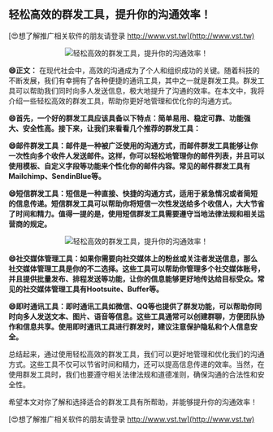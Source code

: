 ## **轻松高效的群发工具，提升你的沟通效率！**

[😍想了解推广相关软件的朋友请登录 http://www.vst.tw](http://www.vst.tw)

 <center><img src="https://vst.tw/MP4/tuiguang/png/4.png" alt="轻松高效的群发工具，提升你的沟通效率！"></center>

**😄正文：**
在现代社会中，高效的沟通成为了个人和组织成功的关键。随着科技的不断发展，我们有幸拥有了各种便捷的通讯工具，其中之一就是群发工具。群发工具可以帮助我们同时向多人发送信息，极大地提升了沟通的效率。在本文中，我将介绍一些轻松高效的群发工具，帮助你更好地管理和优化你的沟通方式。

**😄首先，一个好的群发工具应该具备以下特点：简单易用、稳定可靠、功能强大、安全性高。接下来，让我们来看看几个推荐的群发工具：**

**😄邮件群发工具：邮件是一种被广泛使用的沟通方式，而邮件群发工具能够让你一次性向多个收件人发送邮件。这样，你可以轻松地管理你的邮件列表，并且可以使用模板、自定义字段等功能来个性化你的邮件内容。常见的邮件群发工具有Mailchimp、SendinBlue等。**

**😄短信群发工具：短信是一种直接、快捷的沟通方式，适用于紧急情况或者简短的信息传递。短信群发工具可以帮助你将短信一次性发送给多个收信人，大大节省了时间和精力。值得一提的是，使用短信群发工具需要遵守当地法律法规和相关运营商的规定。**

 <center><img src="https://vst.tw/MP4/tuiguang/png/7.png" alt="轻松高效的群发工具，提升你的沟通效率！"></center>

**😄社交媒体管理工具：如果你需要向社交媒体上的粉丝或关注者发送信息，那么社交媒体管理工具是你的不二选择。这些工具可以帮助你管理多个社交媒体账号，并且提供批量发布、排程发送等功能，让你的信息能够更好地传达给目标受众。常见的社交媒体管理工具有Hootsuite、Buffer等。**

**😄即时通讯工具：即时通讯工具如微信、QQ等也提供了群发功能，可以帮助你同时向多人发送文本、图片、语音等信息。这些工具通常可以创建群聊，方便团队协作和信息共享。使用即时通讯工具进行群发时，建议注意保护隐私和个人信息安全。**

总结起来，通过使用轻松高效的群发工具，我们可以更好地管理和优化我们的沟通方式。这些工具不仅可以节省时间和精力，还可以提高信息传递的效率。当然，在使用群发工具时，我们也要遵守相关法律法规和道德准则，确保沟通的合法性和安全性。

希望本文对你了解和选择适合的群发工具有所帮助，并能够提升你的沟通效率！

[😍想了解推广相关软件的朋友请登录 http://www.vst.tw](http://www.vst.tw)




